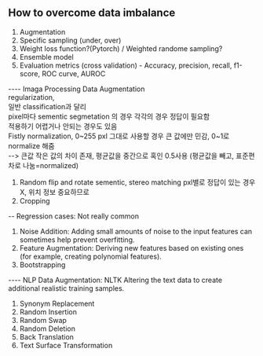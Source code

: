 
## How to overcome data imbalance

1. Augmentation
2. Specific sampling (under, over)
3. Weight loss function?(Pytorch) / Weighted randome sampling?
4. Ensemble model
5. Evaluation metrics (cross validation) - Accuracy, precision, recall, f1-score, ROC curve, AUROC


---- Imaga Processing Data Augmentation</br>
regularization,</br>
일반 classification과 달리</br>
pixel마다 sementic segmetation 의 경우 각각의 경우 정답이 필요함</br>
적용하기 어렵거나 안되는 경우도 있음</br>
Fistly normalization, 0~255 pxl 그대로 사용할 경우 큰 값에만 민감, 0~1로 normalize 해줌</br>
   --> 큰값 작은 값의 차이 존재, 평균값을 중간으로 혹인 0.5사용 (평균값을 빼고, 표준편차로 나눔=normalized)

1) Random flip and rotate
sementic, stereo matching pxl별로 정답이 있는 경우 X, 위치 정보 중요하므로
2) Cropping


-- Regression cases: Not really common
1) Noise Addition: Adding small amounts of noise to the input features can sometimes help prevent overfitting.
2) Feature Augmentation: Deriving new features based on existing ones (for example, creating polynomial features).
3) Bootstrapping

---- NLP Data Augmentation: NLTK
Altering the text data to create additional realistic training samples.

1) Synonym Replacement
2) Random Insertion
3) Random Swap
4) Random Deletion
5) Back Translation 
6) Text Surface Transformation


